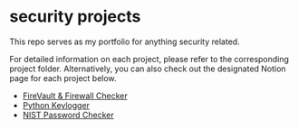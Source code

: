 # security projects

This repo serves as my portfolio for anything security related. 

For detailed information on each project, please refer to the corresponding project folder. Alternatively, you can also check out the designated Notion page for each project below.

- [FireVault & Firewall Checker](https://www.notion.so/macOS-FireVault-Firewall-Compliance-Checker-90d169900c024b78816386e9480cc6ff?pvs=4)
- [Python Keylogger](https://www.notion.so/lovira/Python-Keylogger-fbcea82ed4784f488d3c060878255119?pvs=4)
- [NIST Password Checker](https://lovira.notion.site/NIST-Password-Checker-f1145cdb59bf41e3bb5b33bcfc6e8096?pvs=4)
